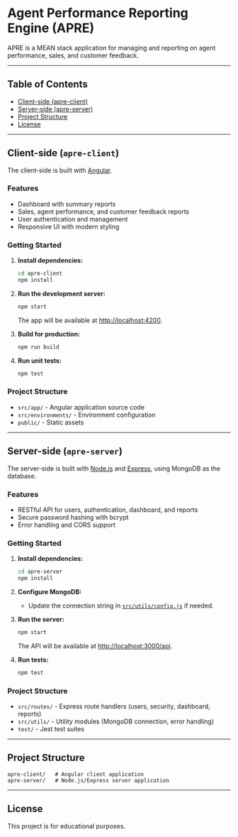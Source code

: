# Agent Performance Reporting Engine (APRE)

APRE is a MEAN stack application for managing and reporting on agent performance, sales, and customer feedback.

---

## Table of Contents

- [Client-side (apre-client)](#client-side-apre-client)
- [Server-side (apre-server)](#server-side-apre-server)
- [Project Structure](#project-structure)
- [License](#license)

---

## Client-side (`apre-client`)

The client-side is built with [Angular](https://angular.io/).

### Features

- Dashboard with summary reports
- Sales, agent performance, and customer feedback reports
- User authentication and management
- Responsive UI with modern styling

### Getting Started

1. **Install dependencies:**
   ```sh
   cd apre-client
   npm install
   ```

2. **Run the development server:**
   ```sh
   npm start
   ```
   The app will be available at [http://localhost:4200](http://localhost:4200).

3. **Build for production:**
   ```sh
   npm run build
   ```

4. **Run unit tests:**
   ```sh
   npm test
   ```

### Project Structure

- `src/app/` - Angular application source code
- `src/environments/` - Environment configuration
- `public/` - Static assets

---

## Server-side (`apre-server`)

The server-side is built with [Node.js](https://nodejs.org/) and [Express](https://expressjs.com/), using MongoDB as the database.

### Features

- RESTful API for users, authentication, dashboard, and reports
- Secure password hashing with bcrypt
- Error handling and CORS support

### Getting Started

1. **Install dependencies:**
   ```sh
   cd apre-server
   npm install
   ```

2. **Configure MongoDB:**
   - Update the connection string in [`src/utils/config.js`](apre-server/src/utils/config.js) if needed.

3. **Run the server:**
   ```sh
   npm start
   ```
   The API will be available at [http://localhost:3000/api](http://localhost:3000/api).

4. **Run tests:**
   ```sh
   npm test
   ```

### Project Structure

- `src/routes/` - Express route handlers (users, security, dashboard, reports)
- `src/utils/` - Utility modules (MongoDB connection, error handling)
- `test/` - Jest test suites

---

## Project Structure

```
apre-client/   # Angular client application
apre-server/   # Node.js/Express server application
```

---

## License

This project is for educational purposes.

